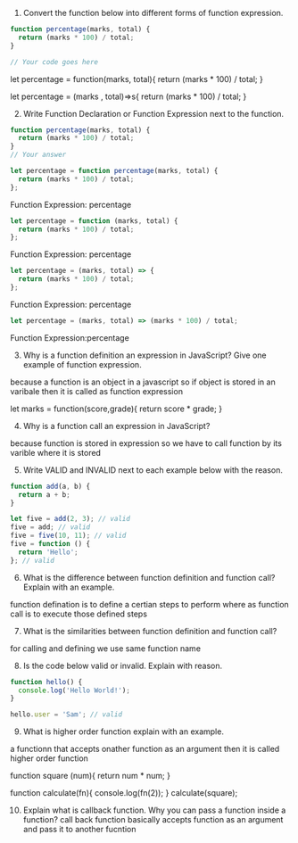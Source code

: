 1. Convert the function below into different forms of function expression.

```js
function percentage(marks, total) {
  return (marks * 100) / total;
}

// Your code goes here
```
let percentage = function(marks, total){
  return (marks * 100) / total;
}

let percentage = (marks , total)=>s{
  return (marks * 100) / total;
}

2. Write Function Declaration or Function Expression next to the function.

```js
function percentage(marks, total) {
  return (marks * 100) / total;
}
// Your answer
```

```js
let percentage = function percentage(marks, total) {
  return (marks * 100) / total;
};
```
Function Expression: percentage
```js
let percentage = function (marks, total) {
  return (marks * 100) / total;
};
```
Function Expression: percentage
```js
let percentage = (marks, total) => {
  return (marks * 100) / total;
};
```
Function Expression: percentage
```js
let percentage = (marks, total) => (marks * 100) / total;
```
Function Expression:percentage

3. Why is a function definition an expression in JavaScript? Give one example of function expression.

because a function is an object in a javascript so if object is stored in an varibale then it is called as function expression

let marks = function(score,grade){
  return score * grade;
}

4. Why is a function call an expression in JavaScript?

because function is stored in expression so we have to call function by its varible where it is stored

5. Write VALID and INVALID next to each example below with the reason.

```js
function add(a, b) {
  return a + b;
}

let five = add(2, 3); // valid
five = add; // valid
five = five(10, 11); // valid
five = function () {
  return 'Hello';
}; // valid
```

6. What is the difference between function definition and function call? Explain with an example.

function defination is to define a certian steps to perform where as function call is to execute those defined steps 

7. What is the similarities between function definition and function call?

for calling and defining we use same function name

8. Is the code below valid or invalid. Explain with reason.

```js
function hello() {
  console.log('Hello World!');
}

hello.user = 'Sam'; // valid
```

9. What is higher order function explain with an example.

a functionn that accepts onather function as an argument then it is called higher order function

function square (num){
  return num * num;
}

function calculate(fn){
  console.log(fn(2));
}
calculate(square);

10. Explain what is callback function. Why you can pass a function inside a function?
call back function basically accepts function as an argument and pass it to another fucntion 